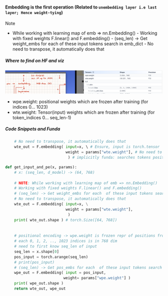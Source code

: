 #### Embedding is the first operation (Related to `unembedding layer i.e last layer; Hence weight-tying`)
> [!NOTE]
> - While working with learning map of emb => nn.Embedding()
> - Working with fixed weights F.linear() and F.embedding()
> - (seq_len) -> Get weight_embs for each  of these input tokens search in emb_dict
> - No need to transpose, it automatically does that


##### Where to find on HF and viz
![](../../images/embedding.png)
- wpe.weight: positional weights which are frozen after training (for indices 0... 1023)
- wte.weight: Tensor(input) weights which are frozen after training (for token_indices 0... seq_len-1)


##### Code Snippets and Funda

```python
    # No need to transpose, it automatically does that
    wte_out = F.embedding( input=x, \ # Ensure, input is torch.tensor
                           weight = params["wte.weight"], # No need to transpose
                            ) # implicitly funda: searches tokens position in dict and transforms
```

```python
def get_input_and_pe(x, params):
    # x: (seq_len, d_model) -> (64, 768)

    # NOTE: While working with learning map of emb => nn.Embedding()
    # Working with fixed weights F.linear() and F.embedding()
    # (seq_len) -> Get weight_embs for each  of these input tokens search in emb_dict
    # No need to transpose, it automatically does that
    wte_out = F.embedding( input=x, \
                           weight = params["wte.weight"],
                            )
    print( wte_out.shape ) # torch.Size([64, 768])


    # positional encoding -> wpe.weight is frozen repr of positions from [0, 1023]
    # each 0, 1, 2, .., 1023 indices is in 768 dim
    # need to first know seq_len of input
    seq_len = x.shape[0]
    pos_input = torch.arange(seq_len)
    # print(pos_input)
    # (seq_len) -> Get pos_embs for each  of these input tokens search in emb_dict
    wpe_out = F.embedding( input = pos_input, 
                          weight= params["wpe.weight"] )
    print( wpe_out.shape )
    return wte_out, wpe_out
```